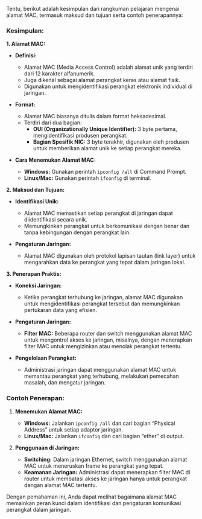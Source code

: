 Tentu, berikut adalah kesimpulan dari rangkuman pelajaran mengenai alamat MAC, termasuk maksud dan tujuan serta contoh penerapannya:

### **Kesimpulan:**

**1. Alamat MAC:**

- **Definisi:**
  - Alamat MAC (Media Access Control) adalah alamat unik yang terdiri dari 12 karakter alfanumerik.
  - Juga dikenal sebagai alamat perangkat keras atau alamat fisik.
  - Digunakan untuk mengidentifikasi perangkat elektronik individual di jaringan.

- **Format:**
  - Alamat MAC biasanya ditulis dalam format heksadesimal.
  - Terdiri dari dua bagian: 
    - **OUI (Organizationally Unique Identifier):** 3 byte pertama, mengidentifikasi produsen perangkat.
    - **Bagian Spesifik NIC:** 3 byte terakhir, digunakan oleh produsen untuk memberikan alamat unik ke setiap perangkat mereka.

- **Cara Menemukan Alamat MAC:**
  - **Windows:** Gunakan perintah `ipconfig /all` di Command Prompt.
  - **Linux/Mac:** Gunakan perintah `ifconfig` di terminal.

**2. Maksud dan Tujuan:**

- **Identifikasi Unik:**
  - Alamat MAC memastikan setiap perangkat di jaringan dapat diidentifikasi secara unik.
  - Memungkinkan perangkat untuk berkomunikasi dengan benar dan tanpa kebingungan dengan perangkat lain.

- **Pengaturan Jaringan:**
  - Alamat MAC digunakan oleh protokol lapisan tautan (link layer) untuk mengarahkan data ke perangkat yang tepat dalam jaringan lokal.

**3. Penerapan Praktis:**

- **Koneksi Jaringan:**
  - Ketika perangkat terhubung ke jaringan, alamat MAC digunakan untuk mengidentifikasi perangkat tersebut dan memungkinkan pertukaran data yang efisien.
  
- **Pengaturan Jaringan:**
  - **Filter MAC:** Beberapa router dan switch menggunakan alamat MAC untuk mengontrol akses ke jaringan, misalnya, dengan menerapkan filter MAC untuk mengizinkan atau menolak perangkat tertentu.

- **Pengelolaan Perangkat:**
  - Administrasi jaringan dapat menggunakan alamat MAC untuk memantau perangkat yang terhubung, melakukan pemecahan masalah, dan mengatur jaringan.

### **Contoh Penerapan:**

1. **Menemukan Alamat MAC:**
   - **Windows:** Jalankan `ipconfig /all` dan cari bagian “Physical Address” untuk setiap adaptor jaringan.
   - **Linux/Mac:** Jalankan `ifconfig` dan cari bagian “ether” di output.

2. **Penggunaan di Jaringan:**
   - **Switching:** Dalam jaringan Ethernet, switch menggunakan alamat MAC untuk meneruskan frame ke perangkat yang tepat.
   - **Keamanan Jaringan:** Administrasi dapat menerapkan filter MAC di router untuk membatasi akses ke jaringan hanya untuk perangkat dengan alamat MAC tertentu.

Dengan pemahaman ini, Anda dapat melihat bagaimana alamat MAC memainkan peran kunci dalam identifikasi dan pengaturan komunikasi perangkat dalam jaringan.